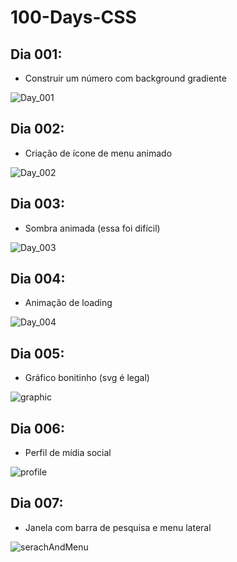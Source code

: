 # 100-Days-CSS

## Dia 001:
  - Construir um número com background gradiente

![Day_001](https://user-images.githubusercontent.com/66654653/180125996-fb489b64-dac3-499a-8698-c127c7017e5b.png)

## Dia 002:
  - Criação de ícone de menu animado

![Day_002](https://user-images.githubusercontent.com/66654653/180243212-5848d517-e573-4cb7-9490-b1d063ea6dba.gif)

## Dia 003:
  - Sombra animada (essa foi difícil)

![Day_003](https://user-images.githubusercontent.com/66654653/180620477-407dc19c-657b-4652-96f0-db169363bf20.gif)

## Dia 004:
  - Animação de loading

![Day_004](https://user-images.githubusercontent.com/66654653/180626540-a31b07c0-124d-4666-b908-56bee2f01a33.gif)

## Dia 005:
  - Gráfico bonitinho (svg é legal)

![graphic](https://user-images.githubusercontent.com/66654653/183231217-3aab0091-a76a-4e02-a2d6-d5c8fe4fdad6.gif)

## Dia 006:
  - Perfil de mídia social

![profile](https://user-images.githubusercontent.com/66654653/183318484-fd8593b9-fbd2-4eb6-bf5c-2aa56ad54f90.gif)

## Dia 007:
  - Janela com barra de pesquisa e menu lateral

![serachAndMenu](https://user-images.githubusercontent.com/66654653/183744306-84089000-0d07-4a27-b126-cdf77ef04680.gif)
